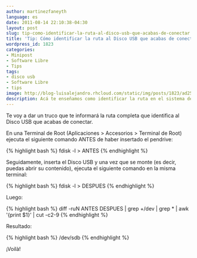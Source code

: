 ```yaml
---
author: martinezfaneyth
language: es
date: 2011-08-14 22:10:38-04:30
layout: post
slug: tip-como-identificar-la-ruta-al-disco-usb-que-acabas-de-conectar
title: 'Tip: Cómo identificar la ruta al Disco USB que acabas de conectar'
wordpress_id: 1823
categories:
- Minipost
- Software Libre
- Tips
tags:
- disco usb
- Software Libre
- tips
image: http://blog-luisalejandro.rhcloud.com/static/img/posts/1823/ad2580ce1e4b0e2030caa8b38a8bf54c.jpg
description: Acá te enseñamos como identificar la ruta en el sistema de un Disco USB.
---
```


Te voy a dar un truco que te informará la ruta completa que identifica al Disco USB que acabas de conectar.

En una Terminal de Root (Aplicaciones > Accesorios > Terminal de Root) ejecuta el siguiente comando ANTES de haber insertado el pendrive:

{% highlight bash %}
fdisk -l > ANTES
{% endhighlight %}

Seguidamente, inserta el Disco USB y una vez que se monte (es decir, puedas abrir su contenido), ejecuta el siguiente comando en la misma terminal:

{% highlight bash %}
fdisk -l > DESPUES
{% endhighlight %}

Luego:

{% highlight bash %}
diff -ruN ANTES DESPUES | grep +/dev | grep \* | awk '{print $1}' | cut -c2-9
{% endhighlight %}

Resultado:

{% highlight bash %}
/dev/sdb
{% endhighlight %}

¡Voilà!
